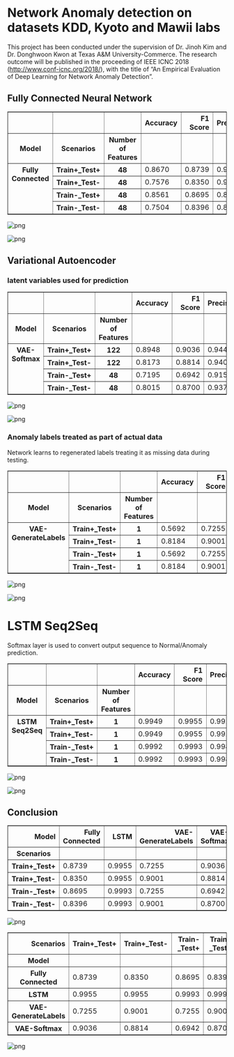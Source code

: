 # Network Anomaly detection on datasets KDD, Kyoto and Mawii labs

This project has been conducted under the supervision of Dr. Jinoh Kim  and Dr. Donghwoon Kwon  at Texas A&M University-Commerce. The research outcome will be published in the proceeding of IEEE ICNC 2018 (http://www.conf-icnc.org/2018/), with the title of “An Empirical Evaluation of Deep Learning for Network Anomaly Detection”.

## Fully Connected Neural Network

<div>
<table border="1" class="dataframe">
  <thead>
    <tr style="text-align: right;">
      <th></th>
      <th></th>
      <th></th>
      <th>Accuracy</th>
      <th>F1 Score</th>
      <th>Precision</th>
      <th>Recall</th>
    </tr>
    <tr>
      <th>Model</th>
      <th>Scenarios</th>
      <th>Number of Features</th>
      <th></th>
      <th></th>
      <th></th>
      <th></th>
    </tr>
  </thead>
  <tbody>
    <tr>
      <th rowspan="4" valign="top">Fully Connected</th>
      <th>Train+_Test+</th>
      <th>48</th>
      <td>0.8670</td>
      <td>0.8739</td>
      <td>0.9490</td>
      <td>0.8098</td>
    </tr>
    <tr>
      <th>Train+_Test-</th>
      <th>48</th>
      <td>0.7576</td>
      <td>0.8350</td>
      <td>0.9424</td>
      <td>0.7495</td>
    </tr>
    <tr>
      <th>Train-_Test+</th>
      <th>48</th>
      <td>0.8561</td>
      <td>0.8695</td>
      <td>0.8988</td>
      <td>0.8420</td>
    </tr>
    <tr>
      <th>Train-_Test-</th>
      <th>48</th>
      <td>0.7504</td>
      <td>0.8396</td>
      <td>0.8856</td>
      <td>0.7981</td>
    </tr>
  </tbody>
</table>
</div>



![png](images/output_4_4.png)



![png](images/output_4_5.png)

## Variational Autoencoder
### latent variables used for prediction
<div>
<table border="1" class="dataframe">
  <thead>
    <tr style="text-align: right;">
      <th></th>
      <th></th>
      <th></th>
      <th>Accuracy</th>
      <th>F1 Score</th>
      <th>Precision</th>
      <th>Recall</th>
    </tr>
    <tr>
      <th>Model</th>
      <th>Scenarios</th>
      <th>Number of Features</th>
      <th></th>
      <th></th>
      <th></th>
      <th></th>
    </tr>
  </thead>
  <tbody>
    <tr>
      <th rowspan="4" valign="top">VAE-Softmax</th>
      <th>Train+_Test+</th>
      <th>122</th>
      <td>0.8948</td>
      <td>0.9036</td>
      <td>0.9441</td>
      <td>0.8665</td>
    </tr>
    <tr>
      <th>Train+_Test-</th>
      <th>122</th>
      <td>0.8173</td>
      <td>0.8814</td>
      <td>0.9402</td>
      <td>0.8296</td>
    </tr>
    <tr>
      <th>Train-_Test+</th>
      <th>48</th>
      <td>0.7195</td>
      <td>0.6942</td>
      <td>0.9151</td>
      <td>0.5592</td>
    </tr>
    <tr>
      <th>Train-_Test-</th>
      <th>48</th>
      <td>0.8015</td>
      <td>0.8700</td>
      <td>0.9373</td>
      <td>0.8118</td>
    </tr>
  </tbody>
</table>
</div>



![png](images/output_6_4.png)



![png](images/output_6_5.png)


### Anomaly labels treated as part of actual data 
Network learns to regenerated labels treating it as missing data during testing.

<div>
<table border="1" class="dataframe">
  <thead>
    <tr style="text-align: right;">
      <th></th>
      <th></th>
      <th></th>
      <th>Accuracy</th>
      <th>F1 Score</th>
      <th>Precision</th>
      <th>Recall</th>
    </tr>
    <tr>
      <th>Model</th>
      <th>Scenarios</th>
      <th>Number of Features</th>
      <th></th>
      <th></th>
      <th></th>
      <th></th>
    </tr>
  </thead>
  <tbody>
    <tr>
      <th rowspan="4" valign="top">VAE-GenerateLabels</th>
      <th>Train+_Test+</th>
      <th>1</th>
      <td>0.5692</td>
      <td>0.7255</td>
      <td>0.5692</td>
      <td>1.0</td>
    </tr>
    <tr>
      <th>Train+_Test-</th>
      <th>1</th>
      <td>0.8184</td>
      <td>0.9001</td>
      <td>0.8184</td>
      <td>1.0</td>
    </tr>
    <tr>
      <th>Train-_Test+</th>
      <th>1</th>
      <td>0.5692</td>
      <td>0.7255</td>
      <td>0.5692</td>
      <td>1.0</td>
    </tr>
    <tr>
      <th>Train-_Test-</th>
      <th>1</th>
      <td>0.8184</td>
      <td>0.9001</td>
      <td>0.8184</td>
      <td>1.0</td>
    </tr>
  </tbody>
</table>
</div>



![png](images/output_8_4.png)



![png](images/output_8_5.png)

# LSTM Seq2Seq
Softmax layer is used to convert output sequence to Normal/Anomaly prediction.

<div>
<table border="1" class="dataframe">
  <thead>
    <tr style="text-align: right;">
      <th></th>
      <th></th>
      <th></th>
      <th>Accuracy</th>
      <th>F1 Score</th>
      <th>Precision</th>
      <th>Recall</th>
    </tr>
    <tr>
      <th>Model</th>
      <th>Scenarios</th>
      <th>Number of Features</th>
      <th></th>
      <th></th>
      <th></th>
      <th></th>
    </tr>
  </thead>
  <tbody>
    <tr>
      <th rowspan="4" valign="top">LSTM Seq2Seq</th>
      <th>Train+_Test+</th>
      <th>1</th>
      <td>0.9949</td>
      <td>0.9955</td>
      <td>0.9915</td>
      <td>0.9995</td>
    </tr>
    <tr>
      <th>Train+_Test-</th>
      <th>1</th>
      <td>0.9949</td>
      <td>0.9955</td>
      <td>0.9915</td>
      <td>0.9995</td>
    </tr>
    <tr>
      <th>Train-_Test+</th>
      <th>1</th>
      <td>0.9992</td>
      <td>0.9993</td>
      <td>0.9985</td>
      <td>1.0000</td>
    </tr>
    <tr>
      <th>Train-_Test-</th>
      <th>1</th>
      <td>0.9992</td>
      <td>0.9993</td>
      <td>0.9985</td>
      <td>1.0000</td>
    </tr>
  </tbody>
</table>
</div>



![png](images/output_10_4.png)



![png](images/output_10_5.png)

## Conclusion

<div>
<table border="1" class="dataframe">
  <thead>
    <tr style="text-align: right;">
      <th>Model</th>
      <th>Fully Connected</th>
      <th>LSTM</th>
      <th>VAE-GenerateLabels</th>
      <th>VAE-Softmax</th>
    </tr>
    <tr>
      <th>Scenarios</th>
      <th></th>
      <th></th>
      <th></th>
      <th></th>
    </tr>
  </thead>
  <tbody>
    <tr>
      <th>Train+_Test+</th>
      <td>0.8739</td>
      <td>0.9955</td>
      <td>0.7255</td>
      <td>0.9036</td>
    </tr>
    <tr>
      <th>Train+_Test-</th>
      <td>0.8350</td>
      <td>0.9955</td>
      <td>0.9001</td>
      <td>0.8814</td>
    </tr>
    <tr>
      <th>Train-_Test+</th>
      <td>0.8695</td>
      <td>0.9993</td>
      <td>0.7255</td>
      <td>0.6942</td>
    </tr>
    <tr>
      <th>Train-_Test-</th>
      <td>0.8396</td>
      <td>0.9993</td>
      <td>0.9001</td>
      <td>0.8700</td>
    </tr>
  </tbody>
</table>
</div>


![png](images/output_13_1.png)


<div>

<table border="1" class="dataframe">
  <thead>
    <tr style="text-align: right;">
      <th>Scenarios</th>
      <th>Train+_Test+</th>
      <th>Train+_Test-</th>
      <th>Train-_Test+</th>
      <th>Train-_Test-</th>
    </tr>
    <tr>
      <th>Model</th>
      <th></th>
      <th></th>
      <th></th>
      <th></th>
    </tr>
  </thead>
  <tbody>
    <tr>
      <th>Fully Connected</th>
      <td>0.8739</td>
      <td>0.8350</td>
      <td>0.8695</td>
      <td>0.8396</td>
    </tr>
    <tr>
      <th>LSTM</th>
      <td>0.9955</td>
      <td>0.9955</td>
      <td>0.9993</td>
      <td>0.9993</td>
    </tr>
    <tr>
      <th>VAE-GenerateLabels</th>
      <td>0.7255</td>
      <td>0.9001</td>
      <td>0.7255</td>
      <td>0.9001</td>
    </tr>
    <tr>
      <th>VAE-Softmax</th>
      <td>0.9036</td>
      <td>0.8814</td>
      <td>0.6942</td>
      <td>0.8700</td>
    </tr>
  </tbody>
</table>
</div>


![png](images/output_15_1.png)

